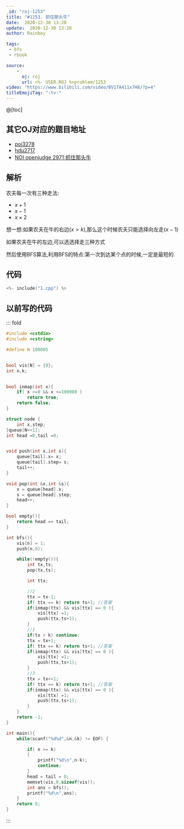 ```yaml
---
_id: "roj-1253"
title: "#1253. 抓住那头牛"
date:  2020-12-30 13:20
update:  2020-12-30 13:20
author: Rainboy

tags: 
 - bfs
 - rbook 

source: 
    - 
      oj: roj
      url: <%- USER.ROJ %>problem/1253
video: "https://www.bilibili.com/video/BV1TA411x7H8/?p=4"
titleEmojiTag: ":tv:"
---
```


@[toc]
## 其它OJ对应的题目地址

- [poj3278](https://vjudge.net/problem/poj-3278#author=hnshhslsh)
- [hdu2717](https://vjudge.net/problem/HDU-2717)
- [NOI openjudge 2971:抓住那头牛](http://noi.openjudge.cn/ch0205/2971/)

## 解析


农夫每一次有三种走法:

 - $x+1$
 - $x-1$
 - $x \times 2$


想一想:如果农夫在牛的右边$(x > k)$,那么这个时候农夫只能选择向左走$(x-1)$

如果农夫在牛的左边,可以选选择走三种方式


然后使用BFS算法,利用BFS的特点:第一次到达某个点的时候,一定是最短的.

## 代码

```c
<%- include("1.cpp") %>
```

## 以前写的代码
::: fold
```c
#include <cstdio>
#include <cstring>

#define N 100005


bool vis[N] = {0};
int n,k;


bool inmap(int x){
    if( x >=0 && x <=100000 )
        return true;
    return false;
}

struct node {
    int x,step;
}queue[N<<1];
int head =0,tail =0;


void push(int x,int s){
    queue[tail].x= x;
    queue[tail].step= s;
    tail++;
}

void pop(int &x,int &s){
    x = queue[head].x;
    s = queue[head].step;
    head++;
}

bool empty(){
    return head == tail;
}

int bfs(){
    vis[n] = 1;
    push(n,0);

    while(!empty()){
        int tx,ts;
        pop(tx,ts);

        int ttx;

        //2
        ttx = tx-1;
        if( ttx == k) return ts+1; //答案
        if(inmap(ttx) && vis[ttx] == 0 ){
            vis[ttx] =1;
            push(ttx,ts+1);
        }
        //1
        if(tx > k) continue;
        ttx = tx+1;
        if( ttx == k) return ts+1; //答案
        if(inmap(ttx) && vis[ttx] == 0 ){
            vis[ttx] =1;
            push(ttx,ts+1);
        }
        //3
        ttx = tx<<1;
        if( ttx == k) return ts+1; //答案
        if(inmap(ttx) && vis[ttx] == 0 ){
            vis[ttx] =1;
            push(ttx,ts+1);
        }
    }
    return -1;
}

int main(){
    while(scanf("%d%d",&n,&k) != EOF) {

        if( n >= k)
        {
            printf("%d\n",n-k);
            continue;
        }
        head = tail = 0;
        memset(vis,0,sizeof(vis));
        int ans = bfs();
        printf("%d\n",ans);
    }
    return 0;
}
```
:::
